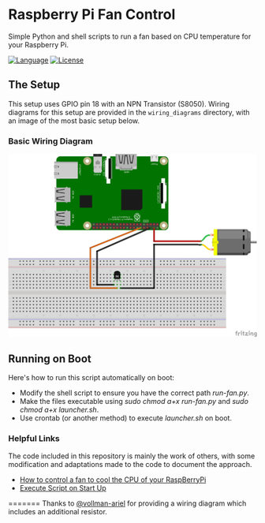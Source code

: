 # Raspberry Pi Fan Control

Simple Python and shell scripts to run a fan based on CPU temperature for your Raspberry Pi. 

[![Language](https://img.shields.io/badge/python-3.5%20%7C%203.6%20%7C%203.7%20%7C%203.8-blue)](#)
[![License](https://img.shields.io/github/license/vc1492a/Raspberry-Pi-Fan-Control)](https://opensource.org/licenses/MIT)

## The Setup

This setup uses GPIO pin 18 with an NPN Transistor (S8050). Wiring diagrams 
for this setup are provided in the `wiring_diagrams` directory, with an image 
of the most basic setup below.

### Basic Wiring Diagram

![Raspberry Pi Fan Wiring Diagram](wiring_diagrams/basic.png)

## Running on Boot

Here's how to run this script automatically on boot:
- Modify the shell script to ensure you have the correct path _run-fan.py_.
- Make the files executable using _sudo chmod a+x run-fan.py_ and _sudo chmod a+x launcher.sh_.
- Use crontab (or another method) to execute _launcher.sh_ on boot. 

### Helpful Links

The code included in this repository is mainly the work of others, with some modification 
and adaptations made to the code to document the approach. 

- [How to control a fan to cool the CPU of your RaspBerryPi](https://hackernoon.com/how-to-control-a-fan-to-cool-the-cpu-of-your-raspberrypi-3313b6e7f92c)
- [Execute Script on Start Up](https://raspberrypi.stackexchange.com/questions/8734/execute-script-on-start-up)

=======
Thanks to [@vollman-ariel](https://github.com/vollmann-ariel) for providing a 
wiring diagram which includes an additional resistor. 
